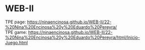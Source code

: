 # WEB-II </br>
TPE page: https://ninaencinosa.github.io/WEB-II/22-%20Nina%20Encinosa%20y%20Eduardo%20Pereyra/  </br>
TPE game: https://ninaencinosa.github.io/WEB-II/22-%20Nina%20Encinosa%20y%20Eduardo%20Pereyra/html/Inicio-Juego.html </br>
